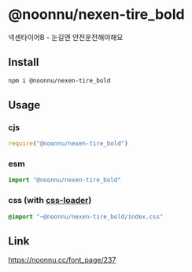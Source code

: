 # @noonnu/nexen-tire_bold
넥센타이어B - 눈길엔 안전운전해야해요

## Install
```sh
npm i @noonnu/nexen-tire_bold
```
## Usage
### cjs
```js
require("@noonnu/nexen-tire_bold")
```
### esm
```js
import "@noonnu/nexen-tire_bold"
```
### css (with [css-loader](https://github.com/webpack-contrib/css-loader))
```css
@import "~@noonnu/nexen-tire_bold/index.css"
```

## Link
https://noonnu.cc/font_page/237